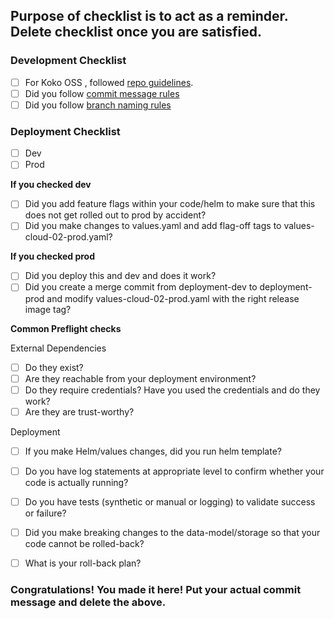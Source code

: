 ## Purpose of checklist is to act as a reminder. Delete checklist once you are satisfied.

### Development Checklist
- [ ] For Koko OSS , followed [repo guidelines](https://konghq.atlassian.net/wiki/spaces/TK/pages/2737930261/Repository+management#koko).
- [ ] Did you follow [commit message rules](https://konghq.atlassian.net/wiki/spaces/TK/pages/2737930261/Repository+management#Commit-message-format)
- [ ] Did you follow [branch naming rules](https://konghq.atlassian.net/wiki/spaces/TK/pages/2737930261/Repository+management#%5BhardBreak%5DNaming-conventions)

### Deployment Checklist
- [ ] Dev
- [ ] Prod

**If you checked dev**
- [ ] Did you add feature flags within your code/helm to make sure that this does not get rolled out to prod by accident?
- [ ] Did you make changes to values.yaml and add flag-off tags to values-cloud-02-prod.yaml?

**If you checked prod**
- [ ] Did you deploy this and dev and does it work?
- [ ] Did you create a merge commit from deployment-dev to deployment-prod and modify values-cloud-02-prod.yaml with the right release image tag?

**Common Preflight checks**

External Dependencies

- [ ] Do they exist?
- [ ] Are they reachable from your deployment environment?
- [ ] Do they require credentials? Have you used the credentials and do they work?
- [ ] Are they are trust-worthy?

Deployment
- [ ] If you make Helm/values changes, did you run helm template?
- [ ] Do you have log statements at appropriate level to confirm whether your code is actually running?
- [ ] Do you have tests (synthetic or manual or logging) to validate success or failure?
- [ ] Did you make breaking changes to the data-model/storage so that your code cannot be rolled-back?
- [ ] What is your roll-back plan?


### Congratulations! You made it here! Put your actual commit message and delete the above.